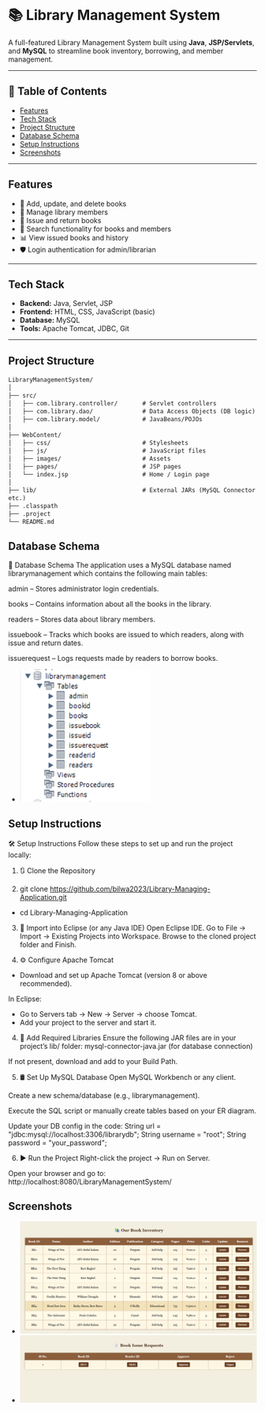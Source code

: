# 📚 Library Management System

A full-featured Library Management System built using **Java**, **JSP/Servlets**, and **MySQL** to streamline book inventory, borrowing, and member management.

---

## 📌 Table of Contents

- [Features](#features)
- [Tech Stack](#tech-stack)
- [Project Structure](#project-structure)
- [Database Schema](#database-schema)
- [Setup Instructions](#setup-instructions)
- [Screenshots](#screenshots)


---

## Features

- 📘 Add, update, and delete books
- 👥 Manage library members
- 📖 Issue and return books
- 🔎 Search functionality for books and members
- 📊 View issued books and history
- 🛡️ Login authentication for admin/librarian

---

## Tech Stack

- **Backend:** Java, Servlet, JSP
- **Frontend:** HTML, CSS, JavaScript (basic)
- **Database:** MySQL
- **Tools:** Apache Tomcat, JDBC, Git

---

## Project Structure

```plaintext
LibraryManagementSystem/
│
├── src/
│   ├── com.library.controller/       # Servlet controllers
│   ├── com.library.dao/              # Data Access Objects (DB logic)
│   ├── com.library.model/            # JavaBeans/POJOs
│
├── WebContent/
│   ├── css/                          # Stylesheets
│   ├── js/                           # JavaScript files
│   ├── images/                       # Assets
│   ├── pages/                        # JSP pages
│   └── index.jsp                     # Home / Login page
│
├── lib/                              # External JARs (MySQL Connector etc.)
├── .classpath
├── .project
└── README.md
```
## Database Schema

📂 Database Schema
The application uses a MySQL database named librarymanagement which contains the following main tables:

admin – Stores administrator login credentials.

books – Contains information about all the books in the library.

readers – Stores data about library members.

issuebook – Tracks which books are issued to which readers, along with issue and return dates.

issuerequest – Logs requests made by readers to borrow books.

- ![Database Schema](pictures/schema.png)

## Setup Instructions

🛠️ Setup Instructions
Follow these steps to set up and run the project locally:

1. 🔃 Clone the Repository

2. git clone https://github.com/bilwa2023/Library-Managing-Application.git
- cd Library-Managing-Application

3. 💽 Import into Eclipse (or any Java IDE)
Open Eclipse IDE.
Go to File → Import → Existing Projects into Workspace.
Browse to the cloned project folder and Finish.

4. ⚙️ Configure Apache Tomcat
- Download and set up Apache Tomcat (version 8 or above recommended).

In Eclipse:
- Go to Servers tab → New → Server → choose Tomcat.
- Add your project to the server and start it.

4. 🧩 Add Required Libraries
Ensure the following JAR files are in your project’s lib/ folder:
mysql-connector-java.jar (for database connection)

If not present, download and add to your Build Path.

5. 🛢️ Set Up MySQL Database
Open MySQL Workbench or any client.

Create a new schema/database (e.g., librarymanagement).

Execute the SQL script or manually create tables based on your ER diagram.

Update your DB config in the code:
String url = "jdbc:mysql://localhost:3306/librarydb";
String username = "root";
String password = "your_password";

6. ▶️ Run the Project
Right-click the project → Run on Server.

Open your browser and go to:
http://localhost:8080/LibraryManagementSystem/

## Screenshots

- ![Book Inventory](pictures/book_inventory.png)
- ![Issue Requests](pictures/issue_request_to_librrarian.png)
